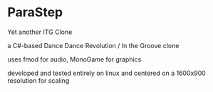 # ParaStep
Yet another ITG Clone


a C#-based Dance Dance Revolution / In the Groove clone

uses fmod for audio, MonoGame for graphics

developed and tested entirely on linux and centered on a 1600x900 resolution for scaling
